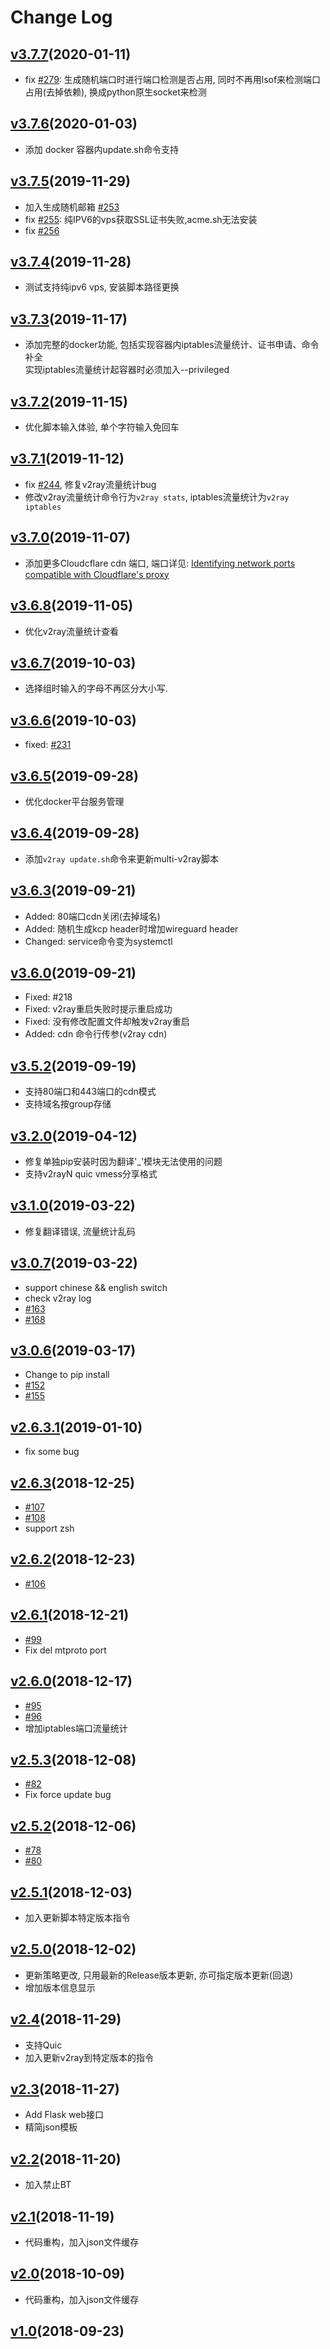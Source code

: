 # Change Log
## [v3.7.7](https://github.com/tayshorangi/M-v2ray/releases/tag/v3.7.7)(2020-01-11)
- fix [#279](https://github.com/tayshorangi/M-v2ray/issues/279): 生成随机端口时进行端口检测是否占用, 同时不再用lsof来检测端口占用(去掉依赖), 换成python原生socket来检测

## [v3.7.6](https://github.com/tayshorangi/M-v2ray/releases/tag/v3.7.6)(2020-01-03)
- 添加 docker 容器内update.sh命令支持

## [v3.7.5](https://github.com/tayshorangi/M-v2ray/releases/tag/v3.7.5)(2019-11-29)
- 加入生成随机邮箱 [#253](https://github.com/tayshorangi/M-v2ray/releases/issues/253)
- fix [#255](https://github.com/tayshorangi/M-v2rayissues/255): 纯IPV6的vps获取SSL证书失败,acme.sh无法安装
- fix [#256](https://github.com/tayshorangi/M-v2ray/issues/256)

## [v3.7.4](https://github.com/tayshorangi/M-v2ray/releases/tag/v3.7.4)(2019-11-28)
- 测试支持纯ipv6 vps, 安装脚本路径更换

## [v3.7.3](https://github.com/tayshorangi/M-v2ray/releases/tag/v3.7.3)(2019-11-17)
- 添加完整的docker功能, 包括实现容器内iptables流量统计、证书申请、命令补全  
  实现iptables流量统计起容器时必须加入--privileged

## [v3.7.2](https://github.com/tayshorangi/M-v2ray/releases/tag/v3.7.2)(2019-11-15)
- 优化脚本输入体验, 单个字符输入免回车

## [v3.7.1](https://github.com/tayshorangi/M-v2ray/releases/tag/v3.7.1)(2019-11-12)
- fix [#244](https://github.com/tayshorangi/M-v2ray/releases/issues/244), 修复v2ray流量统计bug
- 修改v2ray流量统计命令行为`v2ray stats`, iptables流量统计为`v2ray iptables`

## [v3.7.0](https://github.com/tayshorangi/M-v2ray/releases/tag/v3.7.0)(2019-11-07)
- 添加更多Cloudcflare cdn 端口, 端口详见: [Identifying network ports compatible with Cloudflare's proxy
](https://support.cloudflare.com/hc/en-us/articles/200169156-Identifying-network-ports-compatible-with-Cloudflare-s-proxy)

## [v3.6.8](https://github.com/tayshorangi/M-v2ray/releases/tag/v3.6.8)(2019-11-05)
- 优化v2ray流量统计查看

## [v3.6.7](https://github.com/tayshorangi/M-v2ray/releases/tag/v3.6.7)(2019-10-03)
- 选择组时输入的字母不再区分大小写.

## [v3.6.6](https://github.com/tayshorangi/M-v2ray/releases/tag/v3.6.6)(2019-10-03)
- fixed: [#231](https://github.com/tayshorangi/M-v2ray/issues/231)

## [v3.6.5](https://github.com/tayshorangi/M-v2ray/releases/tag/v3.6.5)(2019-09-28)
- 优化docker平台服务管理

## [v3.6.4](https://github.com/tayshorangi/M-v2ray/releases/tag/v3.6.4)(2019-09-28)
- 添加`v2ray update.sh`命令来更新multi-v2ray脚本

## [v3.6.3](https://github.com/tayshorangi/M-v2ray/releases/tag/v3.6.3)(2019-09-21)
- Added: 80端口cdn关闭(去掉域名)
- Added: 随机生成kcp header时增加wireguard header
- Changed: service命令变为systemctl

## [v3.6.0](https://github.com/tayshorangi/M-v2ray/releases/tag/v3.6.0)(2019-09-21)
- Fixed: #218
- Fixed: v2ray重启失败时提示重启成功
- Fixed: 没有修改配置文件却触发v2ray重启
- Added: cdn 命令行传参(v2ray cdn)

## [v3.5.2](https://github.com/tayshorangi/M-v2ray/releases/tag/v3.5.2)(2019-09-19)
- 支持80端口和443端口的cdn模式
- 支持域名按group存储

## [v3.2.0](https://github.com/tayshorangi/M-v2ray/releases/tag/v3.2.0)(2019-04-12)
- 修复单独pip安装时因为翻译'_'模块无法使用的问题
- 支持v2rayN quic vmess分享格式

## [v3.1.0](https://github.com/tayshorangi/M-v2ray/releases/tag/v3.1.0)(2019-03-22)
- 修复翻译错误, 流量统计乱码

## [v3.0.7](https://github.com/tayshorangi/M-v2ray/releases/tag/v3.0.7)(2019-03-22)
- support chinese && english switch
- check v2ray log
- [#163](https://github.com/tayshorangi/M-v2rayissues/163)
- [#168](https://github.com/tayshorangi/M-v2ray/issues/168)

## [v3.0.6](https://github.com/tayshorangi/M-v2ray/releases/tag/v3.0.6)(2019-03-17)
- Change to pip install
- [#152](https://github.com/tayshorangi/M-v2ray/issues/152)
- [#155](https://github.com/tayshorangi/M-v2ray/issues/155)

## [v2.6.3.1](https://github.com/tayshorangi/M-v2ray/releases/tag/v2.6.3.1)(2019-01-10)
- fix some bug

## [v2.6.3](https://github.com/tayshorangi/M-v2ray/releases/tag/v2.6.3)(2018-12-25)
- [#107](https://github.com/tayshorangi/M-v2ray/issues/107)
- [#108](https://github.com/tayshorangi/M-v2ray/issues/108)
- support zsh

## [v2.6.2](https://github.com/tayshorangi/M-v2ray/releases/tag/v2.6.2)(2018-12-23)
- [#106](https://github.com/tayshorangi/M-v2ray/issues/106)

## [v2.6.1](https://github.com/tayshorangi/M-v2ray/releases/tag/v2.6.1)(2018-12-21)
- [#99](https://github.com/tayshorangi/M-v2ray/issues/99)
- Fix del mtproto port

## [v2.6.0](https://github.com/tayshorangi/M-v2ray/releases/tag/v2.6.0)(2018-12-17)
- [#95](https://github.com/tayshorangi/M-v2ray/issues/95)
- [#96](https://github.com/tayshorangi/M-v2ray/issues/96)
- 增加iptables端口流量统计

## [v2.5.3](https://github.com/tayshorangi/M-v2ray/releases/tag/v2.5.3)(2018-12-08)
- [#82](https://github.com/tayshorangi/M-v2ray/issues/82)
- Fix force update bug

## [v2.5.2](https://github.com/tayshorangi/M-v2ray/releases/tag/v2.5.2)(2018-12-06)
- [#78](https://github.com/tayshorangi/M-v2ray/issues/78)
- [#80](https://github.com/tayshorangi/M-v2ray/issues/80)

## [v2.5.1](https://github.com/tayshorangi/M-v2ray/releases/tag/v2.5.1)(2018-12-03)
- 加入更新脚本特定版本指令

## [v2.5.0](https://github.com/tayshorangi/M-v2ray/releases/tag/v2.5.0)(2018-12-02)
- 更新策略更改, 只用最新的Release版本更新, 亦可指定版本更新(回退)
- 增加版本信息显示

## [v2.4](https://github.com/tayshorangi/M-v2ray/releases/tag/v2.4)(2018-11-29)
- 支持Quic
- 加入更新v2ray到特定版本的指令

## [v2.3](https://github.com/tayshorangi/M-v2ray/releases/tag/v2.3)(2018-11-27)
- Add Flask web接口
- 精简json模板

## [v2.2](https://github.com/tayshorangi/M-v2ray/releases/tag/v2.2)(2018-11-20)
- 加入禁止BT

## [v2.1](https://github.com/tayshorangi/M-v2ray/releases/tag/v2.1)(2018-11-19)
- 代码重构，加入json文件缓存

## [v2.0](https://github.com/tayshorangi/M-v2ray/releases/tag/v2.0)(2018-10-09)
- 代码重构，加入json文件缓存

## [v1.0](https://github.com/tayshorangi/M-v2ray/releases/tag/v1.0)(2018-09-23)